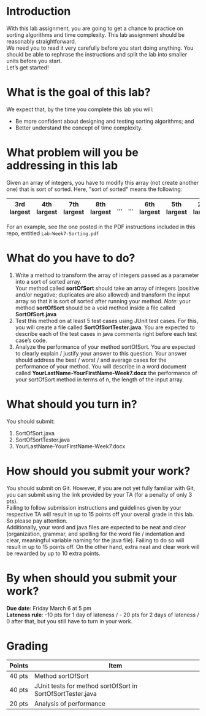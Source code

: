 # Introduction
With this lab assignment, you are going to get a chance to practice on sorting algorithms and time complexity. This lab assignment should be reasonably straightforward.<br>
We need you to read it very carefully before you start doing anything. You should be able to rephrase the instructions and split the lab into smaller units before you start.<br>
Let’s get started!

# What is the goal of this lab?
We expect that, by the time you complete this lab you will:
- Be more confident about designing and testing sorting algorithms; and
- Better understand the concept of time complexity. 

# What problem will you be addressing in this lab
Given an array of integers, you have to modify this array (not create another one) that is sort of sorted. Here, "sort of sorted" means the following:

| 3rd largest 	| 4th largest 	| 7th largest 	| 8th largest 	| ... 	| ... 	| 6th largest 	| 5th largest 	| 2nd largest 	| 1st largest 	|
|-------------	|-------------	|-------------	|-------------	|-----	|-----	|-------------	|-------------	|-------------	|-------------	|
For an example, see the one posted in the PDF instructions included in this repo, entitled `Lab-Week7-Sorting.pdf`

# What do you have to do?
1. Write a method to transform the array of integers passed as a parameter into a sort of sorted array.<br>
Your method called __sortOfSort__ should take an array of integers (positive and/or negative; duplicates are also allowed) and transform the input array so that it is sort of sorted after running your method. 
_Note_: your method __sortOfSort__ should be a void method inside a file called __SortOfSort.java__
2. Test this method on at least 5 test cases using JUnit test cases. For this, you will create a file called __SortOfSortTester.java__. You are expected to describe each of the test cases in java comments right before each test case’s code.
3. Analyze the performance of your method sortOfSort. You are expected to clearly explain / justify your answer to this question. Your answer should address the best / worst / and average cases for the performance of your method. You will describe in a word document called __YourLastName-YourFirstName-Week7.docx__ the performance of your sortOfSort method in terms of n, the length of the input array.

# What should you turn in?
You should submit:
1. SortOfSort.java
2. SortOfSortTester.java
3. YourLastName-YourFirstName-Week7.docx

# How should you submit your work?
You should submit on Git. However, if you are not yet fully familiar with Git, you can submit using the link provided by your TA (for a penalty of only 3 pts).<br>
Failing to follow submission instructions and guidelines given by your respective TA will result in up to 15 points off your overall grade in this lab. So please pay attention.<br>
Additionally, your word and java files are expected to be neat and clear (organization, grammar, and spelling for the word file / indentation and clear, meaningful variable naming for the java file). Failing to do so will result in up to 15 points off. On the other hand, extra neat and clear work will be rewarded by up to 10 extra points.

# By when should you submit your work?
**Due date**: Friday March 6 at 5 pm<br>
**Lateness rule**: -10 pts for 1 day of lateness / - 20 pts for 2 days of lateness / 0 after that, but you still have to turn in your work. 


# Grading
| Points | Item |
| --- | --- |
| 40 pts | Method sortOfSort |
| 40 pts | JUnit tests for method sortOfSort in SortOfSortTester.java |
| 20 pts | Analysis of performance |
